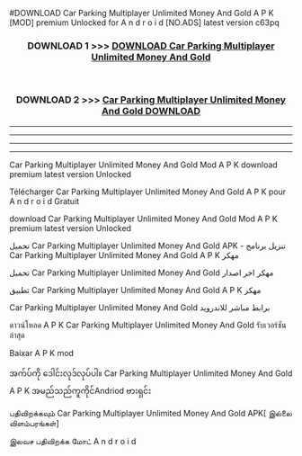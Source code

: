 #DOWNLOAD Car Parking Multiplayer  Unlimited Money And Gold A P K [MOD] premium Unlocked for A n d r o i d [NO.ADS] latest version c63pq



<div align="center">

<h3>DOWNLOAD 1 >>> <a href="https://teeasianyam.web.app?sq=Car Parking Multiplayer  Unlimited Money And Gold">DOWNLOAD Car Parking Multiplayer  Unlimited Money And Gold </a></h3><br>

<h3>DOWNLOAD 2 >>> <a href="https://teeasianyam.web.app?sq=Car Parking Multiplayer  Unlimited Money And Gold ">Car Parking Multiplayer  Unlimited Money And Gold  DOWNLOAD </a></h3>

</div>


----------------------------------------------------------

----------------------------------------------------------

----------------------------------------------------------

----------------------------------------------------------


Car Parking Multiplayer  Unlimited Money And Gold  Mod A P K download premium latest version Unlocked

Télécharger Car Parking Multiplayer  Unlimited Money And Gold  A P K pour A n d r o i d Gratuit

download Car Parking Multiplayer  Unlimited Money And Gold  Mod A P K premium latest version Unlocked

تحميل Car Parking Multiplayer  Unlimited Money And Gold  APK - تنزيل برنامج Car Parking Multiplayer  Unlimited Money And Gold  A P K مهكر

تحميل Car Parking Multiplayer  Unlimited Money And Gold  مهكر اخر اصدار

تطبيق Car Parking Multiplayer  Unlimited Money And Gold  A P K مهكر

Car Parking Multiplayer  Unlimited Money And Gold  برابط مباشر للاندرويد

ดาวน์โหลด A P K Car Parking Multiplayer  Unlimited Money And Gold  รับเวอร์ชันล่าสุด

Baixar A P K mod

အက်ပ်ကို ဒေါင်းလုဒ်လုပ်ပါ။ Car Parking Multiplayer  Unlimited Money And Gold  A P K အမည်သည်ကူကိုင်Andriod ဗားရှင်း

பதிவிறக்கவும் Car Parking Multiplayer  Unlimited Money And Gold  APK[ இல்லை விளம்பரங்கள்] 
 
இலவச பதிவிறக்க மோட் A n d r o i d



